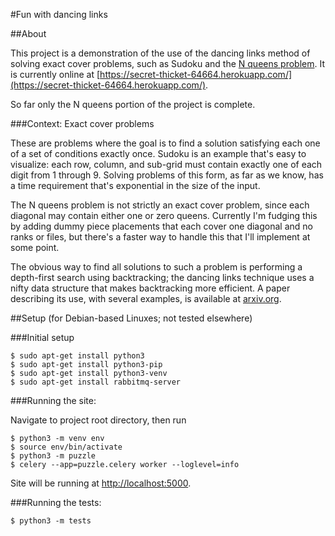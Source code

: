 #Fun with dancing links

##About

This project is a demonstration of the use of the dancing links method of solving exact cover problems, such as Sudoku and the [N queens problem](https://en.wikipedia.org/wiki/Eight_queens_puzzle). It is currently online at [https://secret-thicket-64664.herokuapp.com/](https://secret-thicket-64664.herokuapp.com/).

So far only the N queens portion of the project is complete.

###Context: Exact cover problems

These are problems where the goal is to find a solution satisfying each one of a set of conditions exactly once. Sudoku is an example that's easy to visualize: each row, column, and sub-grid must contain exactly one of each digit from 1 through 9. Solving problems of this form, as far as we know, has a time requirement that's exponential in the size of the input.

The N queens problem is not strictly an exact cover problem, since each diagonal may contain either one or zero queens. Currently I'm fudging this by adding dummy piece placements that each cover one diagonal and no ranks or files, but there's a faster way to handle this that I'll implement at some point.

The obvious way to find all solutions to such a problem is performing a depth-first search using backtracking; the dancing links technique uses a nifty data structure that makes backtracking more efficient. A paper describing its use, with several examples, is available at [arxiv.org](http://arxiv.org/abs/cs/0011047).

##Setup (for Debian-based Linuxes; not tested elsewhere)

###Initial setup

```
$ sudo apt-get install python3
$ sudo apt-get install python3-pip
$ sudo apt-get install python3-venv
$ sudo apt-get install rabbitmq-server
```
###Running the site:

Navigate to project root directory, then run
```
$ python3 -m venv env
$ source env/bin/activate
$ python3 -m puzzle
$ celery --app=puzzle.celery worker --loglevel=info
```
Site will be running at [http://localhost:5000](http://localhost:5000).

###Running the tests:

```
$ python3 -m tests
```
